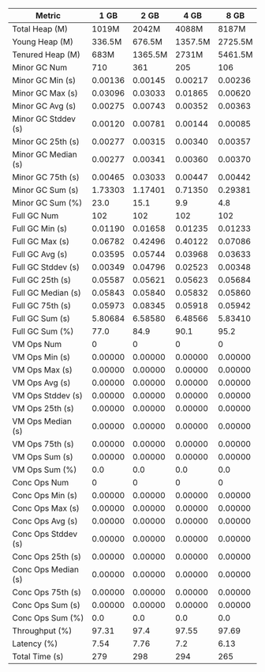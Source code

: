 | Metric | 1 GB | 2 GB | 4 GB | 8 GB |
|------|----|----|----|----|
| Total Heap (M) | 1019M | 2042M | 4088M | 8187M |
| Young Heap (M) | 336.5M | 676.5M | 1357.5M | 2725.5M |
| Tenured Heap (M) | 683M | 1365.5M | 2731M | 5461.5M |
| Minor GC Num | 710 | 361 | 205 | 106 |
| Minor GC Min (s) | 0.00136 | 0.00145 | 0.00217 | 0.00236 |
| Minor GC Max (s) | 0.03096 | 0.03033 | 0.01865 | 0.00620 |
| Minor GC Avg (s) | 0.00275 | 0.00743 | 0.00352 | 0.00363 |
| Minor GC Stddev (s) | 0.00120 | 0.00781 | 0.00144 | 0.00085 |
| Minor GC 25th (s) | 0.00277 | 0.00315 | 0.00340 | 0.00357 |
| Minor GC Median (s) | 0.00277 | 0.00341 | 0.00360 | 0.00370 |
| Minor GC 75th (s) | 0.00465 | 0.03033 | 0.00447 | 0.00442 |
| Minor GC Sum (s) | 1.73303 | 1.17401 | 0.71350 | 0.29381 |
| Minor GC Sum (%) | 23.0 | 15.1 | 9.9 | 4.8 |
| Full GC Num | 102 | 102 | 102 | 102 |
| Full GC Min (s) | 0.01190 | 0.01658 | 0.01235 | 0.01233 |
| Full GC Max (s) | 0.06782 | 0.42496 | 0.40122 | 0.07086 |
| Full GC Avg (s) | 0.03595 | 0.05744 | 0.03968 | 0.03633 |
| Full GC Stddev (s) | 0.00349 | 0.04796 | 0.02523 | 0.00348 |
| Full GC 25th (s) | 0.05587 | 0.05621 | 0.05623 | 0.05684 |
| Full GC Median (s) | 0.05843 | 0.05840 | 0.05832 | 0.05860 |
| Full GC 75th (s) | 0.05973 | 0.08345 | 0.05918 | 0.05942 |
| Full GC Sum (s) | 5.80684 | 6.58580 | 6.48566 | 5.83410 |
| Full GC Sum (%) | 77.0 | 84.9 | 90.1 | 95.2 |
| VM Ops Num | 0 | 0 | 0 | 0 |
| VM Ops Min (s) | 0.00000 | 0.00000 | 0.00000 | 0.00000 |
| VM Ops Max (s) | 0.00000 | 0.00000 | 0.00000 | 0.00000 |
| VM Ops Avg (s) | 0.00000 | 0.00000 | 0.00000 | 0.00000 |
| VM Ops Stddev (s) | 0.00000 | 0.00000 | 0.00000 | 0.00000 |
| VM Ops 25th (s) | 0.00000 | 0.00000 | 0.00000 | 0.00000 |
| VM Ops Median (s) | 0.00000 | 0.00000 | 0.00000 | 0.00000 |
| VM Ops 75th (s) | 0.00000 | 0.00000 | 0.00000 | 0.00000 |
| VM Ops Sum (s) | 0.00000 | 0.00000 | 0.00000 | 0.00000 |
| VM Ops Sum (%) | 0.0 | 0.0 | 0.0 | 0.0 |
| Conc Ops Num | 0 | 0 | 0 | 0 |
| Conc Ops Min (s) | 0.00000 | 0.00000 | 0.00000 | 0.00000 |
| Conc Ops Max (s) | 0.00000 | 0.00000 | 0.00000 | 0.00000 |
| Conc Ops Avg (s) | 0.00000 | 0.00000 | 0.00000 | 0.00000 |
| Conc Ops Stddev (s) | 0.00000 | 0.00000 | 0.00000 | 0.00000 |
| Conc Ops 25th (s) | 0.00000 | 0.00000 | 0.00000 | 0.00000 |
| Conc Ops Median (s) | 0.00000 | 0.00000 | 0.00000 | 0.00000 |
| Conc Ops 75th (s) | 0.00000 | 0.00000 | 0.00000 | 0.00000 |
| Conc Ops Sum (s) | 0.00000 | 0.00000 | 0.00000 | 0.00000 |
| Conc Ops Sum (%) | 0.0 | 0.0 | 0.0 | 0.0 |
| Throughput (%) | 97.31 | 97.4 | 97.55 | 97.69 |
| Latency (%) | 7.54 | 7.76 | 7.2 | 6.13 |
| Total Time (s) | 279 | 298 | 294 | 265 |
